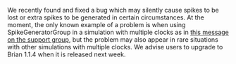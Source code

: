 <html><body><p>We recently found and fixed a bug which may silently cause spikes to be lost or extra spikes to be generated in certain circumstances. At the moment, the only known example of a problem is when using SpikeGeneratorGroup in a simulation with multiple clocks as in <a href="http://groups.google.com/group/briansupport/browse_thread/thread/98151b5f340c33b0?hl=en">this message on the support group</a>, but the problem may also appear in rare situations with other simulations with multiple clocks. We advise users to upgrade to Brian 1.1.4 when it is released next week.</p></body></html>